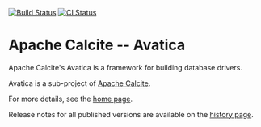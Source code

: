 <!--
{% comment %}
Licensed to the Apache Software Foundation (ASF) under one or more
contributor license agreements.  See the NOTICE file distributed with
this work for additional information regarding copyright ownership.
The ASF licenses this file to you under the Apache License, Version 2.0
(the "License"); you may not use this file except in compliance with
the License.  You may obtain a copy of the License at

http://www.apache.org/licenses/LICENSE-2.0

Unless required by applicable law or agreed to in writing, software
distributed under the License is distributed on an "AS IS" BASIS,
WITHOUT WARRANTIES OR CONDITIONS OF ANY KIND, either express or implied.
See the License for the specific language governing permissions and
limitations under the License.
{% endcomment %}
-->
[![Build Status](https://travis-ci.org/apache/calcite-avatica.svg?branch=master)](https://travis-ci.org/apache/calcite-avatica)
[![CI Status](https://github.com/apache/calcite-avatica/workflows/CI/badge.svg)](https://github.com/apache/calcite-avatica/actions)

# Apache Calcite -- Avatica

Apache Calcite's Avatica is a framework for building database drivers.

Avatica is a sub-project of [Apache Calcite](https://calcite.apache.org).

For more details, see the [home page](https://calcite.apache.org/avatica).

Release notes for all published versions are available on the [history
page](https://calcite.apache.org/avatica/docs/history.html).
